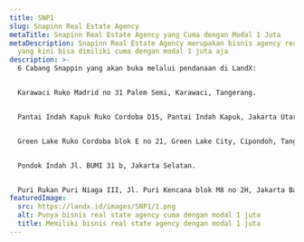 ```yaml
---
title: SNP1
slug: Snapinn Real Estate Agency
metaTitle: Snapinn Real Estate Agency yang Cuma dengan Modal 1 Juta
metaDescription: Snapinn Real Estate Agency merupakan bisnis agency real estate
  yang kini bisa dimiliki cuma dengan modal 1 juta aja
description: >-
  6 Cabang Snappin yang akan buka melalui pendanaan di LandX: 


  Karawaci Ruko Madrid no 31 Palem Semi, Karawaci, Tangerang.


  Pantai Indah Kapuk Ruko Cordoba D15, Pantai Indah Kapuk, Jakarta Utara.


  Green Lake Ruko Cordoba blok E no 21, Green Lake City, Cipondoh, Tangerang, Banten.


  Pondok Indah Jl. BUMI 31 b, Jakarta Selatan.


  Puri Rukan Puri Niaga III, Jl. Puri Kencana blok M8 no 2H, Jakarta Barat 11610
featuredImage:
  src: https://landx.id/images/SNP1/1.png
  alt: Punya bisnis real state agency cuma dengan modal 1 juta
  title: Memiliki bisnis real state agency dengan modal 1 juta
---
```

